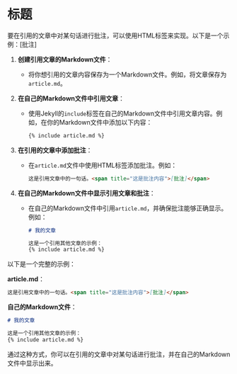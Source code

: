 
# 标题

要在引用的文章中对某句话进行批注，可以使用HTML标签来实现。以下是一个示例：<span title="批注1">[批注]</span>

1. **创建引用文章的Markdown文件**：
   - 将你想引用的文章内容保存为一个Markdown文件。例如，将文章保存为`article.md`。

2. **在自己的Markdown文件中引用文章**：
   - 使用Jekyll的`include`标签在自己的Markdown文件中引用文章内容。例如，在你的Markdown文件中添加以下内容：

     ```markdown
     {% include article.md %}
     ```

3. **在引用的文章中添加批注**：
   - 在`article.md`文件中使用HTML标签添加批注。例如：

     ```markdown
     这是引用文章中的一句话。<span title="这是批注内容">[批注]</span>
     ```

4. **在自己的Markdown文件中显示引用文章和批注**：
   - 在自己的Markdown文件中引用`article.md`，并确保批注能够正确显示。例如：

     ```markdown
     # 我的文章

     这是一个引用其他文章的示例：
     {% include article.md %}
     ```

以下是一个完整的示例：

**article.md**：

```markdown
这是引用文章中的一句话。<span title="这是批注内容">[批注]</span>
```

**自己的Markdown文件**：

```markdown
# 我的文章

这是一个引用其他文章的示例：
{% include article.md %}
```

通过这种方式，你可以在引用的文章中对某句话进行批注，并在自己的Markdown文件中显示出来。
